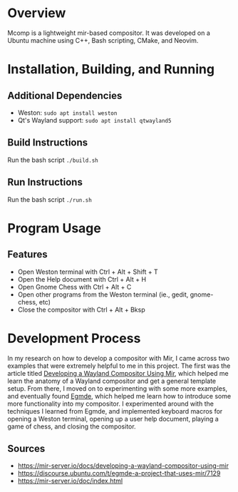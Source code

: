 # Overview
Mcomp is a lightweight mir-based compositor. It was developed on a Ubuntu machine using C++, Bash scripting, CMake, and Neovim. 

# Installation, Building, and Running
## Additional Dependencies
- Weston: `sudo apt install weston`
- Qt's Wayland support: `sudo apt install qtwayland5`

## Build Instructions
Run the bash script `./build.sh`

## Run Instructions
Run the bash script `./run.sh`

# Program Usage
## Features
- Open Weston terminal with Ctrl + Alt + Shift + T
- Open the Help document with Ctrl + Alt + H
- Open Gnome Chess with Ctrl + Alt + C
- Open other programs from the Weston terminal (ie., gedit, gnome-chess, etc)
- Close the compositor with Ctrl + Alt + Bksp

# Development Process
In my research on how to develop a compositor with Mir, I came across two examples that were extremely helpful to me in this project. The first was the article titled [Developing a Wayland Compositor Using Mir](https://mir-server.io/docs/developing-a-wayland-compositor-using-mir), which helped me learn the anatomy of a Wayland compositor and get a general template setup. From there, I moved on to experimenting with some more examples, and eventually found [Egmde](https://discourse.ubuntu.com/t/egmde-a-project-that-uses-mir/7129), which helped me learn how to introduce some more functionality into my compositor. I experimented around with the techniques I learned from Egmde, and implemented keyboard macros for opening a Weston terminal, opening up a user help document, playing a game of chess, and closing the compositor.

## Sources
- https://mir-server.io/docs/developing-a-wayland-compositor-using-mir
- https://discourse.ubuntu.com/t/egmde-a-project-that-uses-mir/7129
- https://mir-server.io/doc/index.html
